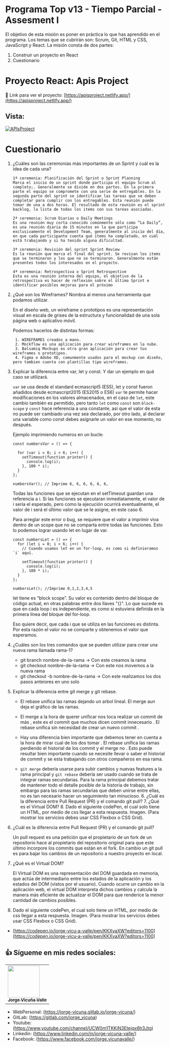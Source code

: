# Programa Top v13 - Tiempo Parcial - Assesment I

El objetivo de esta misión es poner en práctica lo que has aprendido en el programa. Los temas que se cubrirán son: Scrum, Git, HTML y CSS, JavaScript y React.
La misión consta de dos partes:

1. Construir un proyecto en React
2. Cuestionario

##

# Proyecto React: Apis Project

🚀 Link para ver el proyecto: [https://apisproject.netlify.app/](https://apisproject.netlify.app/)

## Vista:

[![APIsProject](https://i.imgur.com/REHSlgc.png)](https://apisproject.netlify.app/)

# Cuestionario

1. ¿Cuáles son las ceremonias más importantes de un Sprint y cuál es la idea de cada una?

   ```
   1ª ceremonia: Planificación del Sprint o Sprint Planning
   Marca el inicio de un sprint donde participa el equipo Scrum al completo;. Generalmente se divide en dos partes. En la primera parte el equipo se compromete con una serie de entregables. En la segunda parte del sprint se identifican las tareas que se deben completar para cumplir con los entregables. Esta reunión puede tomar de una a dos horas. El resultado de esta reunión es el sprint backlog, la lista de todas los items con sus tareas asociadas.

   2ª ceremonia: Scrum Diarias o Daily Meetings
   Es una reunión muy corta conocido comúnmente sólo como “La Daily”, es una reunión diaria de 15 minutos en la que participa exclusivamente el Development Team, generalmente al inicio del día, en que cada participante cuenta qué items ha completado, en cuál está trabajando y si ha tenido alguna dificultad.

   3ª ceremonia: Revisión del sprint Sprint Review
   Es la reunión que marca el final del sprint. Se revisan los items que se terminaron y los que no se terminaron. Generalmente están presentes todos los interesados en el proyecto.

   4ª ceremonia: Retrospectiva o Sprint Retrospective
   Esta es una reunión interna del equipo, el objetivo de la retrospectiva es hacer de reflexión sobre el último Sprint e identificar posibles mejoras para el próximo
   ```

2. ¿Qué son los Wireframes? Nombra al menos una herramienta que podamos utilizar.

   En el diseño web, un wireframe o prototipos es una representación visual en escala de grises de la estructura y funcionalidad de una sola página web o aplicativo móvil.

   Podemos hacerlos de distintas formas:

   ```
    1. WIREFRAMES creados a mano.
    2. Mockflow es una aplicación para crear wireframes en la nube.
    3. Balsamiq Mockups es otra gran aplicación para crear tus wireframes o prototipos.
    4. Figma o Adobe XD, comunmente usados para el mockup con diseño, pero tambien cuenta con plantillas tipo wireframes.

   ```

3. Explicar la diferencia entre var, let y const. Y dar un ejemplo en qué caso se utilizará.

   `var` se usa desde el standard ecmascript5 (ES5), let y const fueron añadidos desde ecmascript2015 (ES2015 o ES6)
   `var` te permite hacer modificaciones en los valores almacenados, en el caso de `let`, este cambio también es permitido, pero tanto `let` como `const` son `block-scope` y `const` hace referencia a una constante, así que el valor de esta no puede ser cambiado una vez sea declarado, por otro lado, al declarar una variable como const debes asignarle un valor en ese momento, no después.

   Ejemplo imprimiendo numeros en un bucle:

   ```
   const numbersVar = () => {

     for (var i = 0; i < 6; i++) {
       setTimeout(function printer() {
         console.log(i);
       }, 100 * i);
     }
   };

   numbersVar(); // Imprime 6, 6, 6, 6, 6, 6,
   ```

   Todas las funciones que se ejecutan en el setTimeout guardan una referencia a i. Si las funciones se ejecutaran inmediatamente, el valor de i sería el esperado, pero como la ejecución ocurrirá eventualmente, el valor de i será el último valor que se le asigne, en este caso 6.

   Para arreglar este error o bug, se requiere que el valor a imprimir viva dentro de un scope que no se comparta entre todas las funciones. Esto lo podemos lograr usando let en lugar de var.

   ```
   const numbersLet = () => {
     for (let i = 0; i < 6; i++) {
       // Cuando usamos let en un for-loop, es como si definieramos `i` aquí.

       setTimeout(function printer() {
         console.log(i);
       }, 100 * i);
     }
   };

   numbersLet(); //Imprime 0,1,2,3,4,5
   ```

   let tiene es “block scope”. Su valor es contenido dentro del bloque de código actual, en otras palabras entre dos llaves "{}". Lo que sucede es que en cada loop i es independiente, es como si estuviera definida en la primera línea del bloque del for-loop.

   Eso quiere decir, que cada i que se utiliza en las funciones es distinta. Por esta razón el valor no se comparte y obtenemos el valor que esperamos.

4. ¿Cuáles son los tres comandos que se pueden utilizar para crear una nueva rama llamada rama-1?

   - git branch nombre-de-la-rama -> Con este creamos la rama
   - git checkout nombre-de-la-rama -> Con este nos movemos a la nueva rama
   - git checkout -b nombre-de-la-rama -> Con este realizamos los dos pasos anteiores en uno solo

5. Explicar la diferencia entre git merge y git rebase.

   - El rebase unifica las ramas dejando un arbol lineal.
     El merge aun deja el gráfico de las ramas.
   - El merge a la hora de querer unificar nos toca realizar un commit de más , este es el commit que muchos dicen commit innecesario . El rebase unifica sin necesidad de crear un nuevo commit .
   - Hay una diferencia bien importante que debemos tener en cuenta a la hora de mirar cual de los dos tomar . El rebase unifica las ramas perdiendo el historial de los commit y el merge no . Esto puede resultar bien importante cuando se necesite llevar o saber el historial de commit y se esta trabajando con otros compañeros en esa rama.

   - `git merge` debería usarse para subir cambios y nuevas features a la rama principal y `git rebase` debería ser usado cuando se trata de integrar ramas secundarias.
     Para la rama principal debemos tratar de mantener todo el detalle posible de la historia de trabajo, sin embargo para las ramas secundarias que deben unirse entre ellas, no es tan necesario hacer un seguimiento tan minucioso. 6. ¿Cuál es la diferencia entre Pull Request (PR) y el comando git pull? 7. ¿Qué es el Virtual DOM? 8. Dado el siguiente codePen, el cual solo tiene un HTML, por medio de css llegar a esta respuesta. Imagen. (Para mostrar los servicios debes usar CSS Flexbox o CSS Grid).

6. ¿Cuál es la diferencia entre Pull Request (PR) y el comando git pull?

   Un pull request es una petición que el propietario de un fork de un repositorio hace al propietario del repositorio original para que este último incorpore los commits que están en el fork. En cambio un git pull es para bajar los cambios de un repositorio a nuestro proyecto en local.

7. ¿Qué es el Virtual DOM?

   El Virtual DOM es una representación del DOM guardada en memoria, que actúa de intermediario entre los estados de la aplicación y los estados del DOM (vistos por el usuario). Cuando ocurre un cambio en la aplicación web, el virtual DOM interpreta dichos cambios y calcula la manera más eficiente de actualizar el DOM para que renderice la menor cantidad de cambios posibles.

8. Dado el siguiente codePen, el cual solo tiene un HTML, por medio de css llegar a esta respuesta. Imagen. (Para mostrar los servicios debes usar CSS Flexbox o CSS Grid).

- [https://codepen.io/jorge-vicu-a-valle/pen/KKXyaXW?editors=1100](https://codepen.io/jorge-vicu-a-valle/pen/KKXyaXW?editors=1100)

## 👍 Sígueme en mis redes sociales:

<table>
  <tr>
      <td>
      <a href="https://jorge-vicuna.gitlab.io/jorge-vicuna/">
        <img src="https://jorge-vicuna.gitlab.io/jorge-vicuna/static/media/avatar.272f0e79.jpg" width="100px;" alt=""/>
        <br />
        <sub><b>Jorge Vicuña Valle</b></sub>
      </a>
    </td>
</Table>

- WebPersonal: (https://jorge-vicuna.gitlab.io/jorge-vicuna/)
- GitLab: (https://gitlab.com/jorge_vicuna)
- Youtube: (https://www.youtube.com/channel/UCW0m1TKKiN3Etejqx6h3Jtg)
- Linkedin: (https://www.linkedin.com/in/jorge-vicuna-valle/)
- Facebook: (https://www.facebook.com/jorge.vicunavalle/)

```

```
